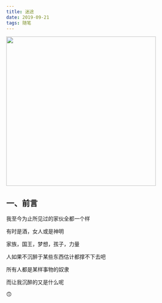 ```yaml
---
title: 迷途
date: 2019-09-21
tags: 随笔
---
```


<div>
  <img width=400px src="https://i.loli.net/2019/09/21/PWQGN3RBhx4Ynau.jpg" >
</div>

## 一、前言

我至今为止所见过的家伙全都一个样

有时是酒，女人或是神明

家族，国王，梦想，孩子，力量

人如果不沉醉于某些东西估计都撑不下去吧

所有人都是某样事物的奴隶

而让我沉醉的又是什么呢

<!-- more -->

🙃
